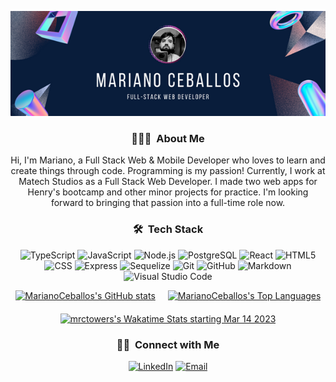 <!-- Header -->
<p align="center">
  <img src="/Mariano-ceballos.png" alt="Header" />
</p>
<!-- Introduction -->
<h3 align="center"> 👨🏻‍💻 &nbsp;About Me </h3>
<p align="center">
  Hi, I'm Mariano, a Full Stack Web & Mobile Developer who loves to learn and create things through code. Programming is my passion! Currently, I work at Matech Studios as a Full Stack Web Developer. I made two web apps for Henry's bootcamp and other minor projects for practice. I'm looking forward to bringing that passion into a full-time role now.
</p>
<!-- Skills -->
<h3 align="center"> 🛠 &nbsp;Tech Stack</h3>
<p align="center">
  <img alt="TypeScript" src="https://img.shields.io/badge/-TypeScript-696969?style=flat&logo=typescript" />
  <img alt="JavaScript" src="https://img.shields.io/badge/-JavaScript-696969?style=flat&logo=javascript" />
  <img alt="Node.js" src="https://img.shields.io/badge/-Node.js-696969?style=flat&logo=node.js" />
  <img alt="PostgreSQL" src="https://img.shields.io/badge/-PostgreSQL-696969?style=flat&logo=postgreSQL" />
  <img alt="React" src="https://img.shields.io/badge/-React-696969?style=flat&logo=react" />
  <img alt="HTML5" src="https://img.shields.io/badge/-HTML5-696969?style=flat&logo=HTML5" />
  <img alt="CSS" src="https://img.shields.io/badge/-CSS-696969?style=flat&logo=CSS3&logoColor=1572B6" />
  <img alt="Express" src="https://img.shields.io/badge/-Express-696969?style=flat&logo=express" />
  <img alt="Sequelize" src="https://img.shields.io/badge/-Sequelize-696969?style=flat&logo=Sequelize" />
  <img alt="Git" src="https://img.shields.io/badge/-Git-696969?style=flat&logo=git" />
  <img alt="GitHub" src="https://img.shields.io/badge/-GitHub-696969?style=flat&logo=github" />
  <img alt="Markdown" src="https://img.shields.io/badge/-Markdown-696969?style=flat&logo=markdown" />
  <img alt="Visual Studio Code" src="https://img.shields.io/badge/-Visual%20Studio%20Code-696969?style=flat&logo=visual-studio-code&logoColor=007ACC" />
</p>
<!-- Stats -->

<div style="display: flex; flex-direction: column; align-items: center;">
  <div style="display: flex;">
    <a href="https://github.com/MarianoCeballos/github-readme-stats" style="margin-right: 20px;">
      <img src="https://github-readme-stats.vercel.app/api?username=MarianoCeballos&show_icons=true&theme=radical" alt="MarianoCeballos's GitHub stats">
    </a>
    <a href="https://github.com/MarianoCeballos/github-readme-stats">
      <img src="https://github-readme-stats.vercel.app/api/top-langs/?username=MarianoCeballos&layout=compact&theme=radical" alt="MarianoCeballos's Top Languages">
    </a>
  </div>
  <a href="https://github.com/mrctowers" style="margin-top: 20px;">
    <img src="https://github-readme-stats.vercel.app/api/wakatime?username=mrctowers&layout=compact&theme=radical" alt="mrctowers's Wakatime Stats starting Mar 14 2023 ">
  </a>
</div>




<!-- Contact -->
<h3 align="center"> 🤝🏻 &nbsp;Connect with Me </h3>
<p align="center">
  <a href="https://www.linkedin.com/in/mariano-ceballos/"><img alt="LinkedIn" src="https://img.shields.io/badge/LinkedIn-Mariano%20Ceballos-blue?style=flat-square&logo=linkedin"></a>
<a href="mailto:nanoceballostorres@gmail.com"><img alt="Email" src="https://img.shields.io/badge/Email-nanoceballostorres@gmail.com-blue?style=flat-square&logo=Gmail"></a>


